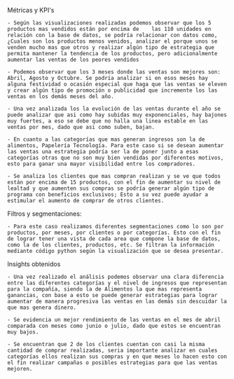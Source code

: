 Métricas y KPI's

    - Según las visualizaciones realizadas podemos observar que los 5 productos mas vendidos están por encima de    las 110 unidades en relación con la base de datos, se podría relacionar con datos como, ¿Cuales son los productos menos venidos, analizar el porque unos se venden mucho mas que otros y realizar algún tipo de estrategia que permita mantener la tendencia de los productos, pero adicionalmente aumentar las ventas de los peores vendidos 

    - Podemos observar que los 3 meses donde las ventas son mejores son: Abril, Agosto y Octubre. Se podría analizar si en esos meses hay alguna festividad o ocasión especial que haga que las ventas se eleven y crear algún tipo de promoción o publicidad que incremente los las ventas en los demás meses del año.

    - Una vez analizada los la evolución de las ventas durante el año se puede analizar que asi como hay subidas muy exponenciales, hay bajones muy fuertes, a eso se debe que no halla una linea estable en las ventas por mes, dado que asi como suben, bajan.

    - En cuanto a las categorías que mas generan ingresos son la de alimentos, Papelería Tecnología. Para este caso si se desean aumentar las ventas una estrategia podría ser la de poner junto a esas categorías otras que no son muy bien vendidas por diferentes motivos, esto para ganar una mayor visibilidad entre los compradores.

    - Se analiza los clientes que mas compran realizan y se ve que todos están por encima de 15 productos, con el fin de aumentar su nivel de lealtad y que aumenten sus compras se podría generar algún tipo de programa con beneficios exclusivos; Esto a su vez puede ayudar a estimular el aumento de comprar de otros clientes.

Filtros y segmentaciones:

    - Para este caso realizamos diferentes segmentaciones como lo son por productos, por meses, por clientes o por categorías. Esto con el fin de lograr tener una vista de cada area que compone la base de datos, como la de los clientes, productos, etc. Se filtran la información mediante código python según la visualización que se desea presentar.

Insights obtenidos

    - Una vez realizado el análisis podemos observar una clara diferencia entre las diferentes categorías y el nivel de ingresos que representan para la compañía, siendo la de Alimentos la que mas representa ganancias, con base a esto se puede generar estrategias para lograr aumentar de manera progresiva las ventas en las demás sin descuidar la que mas genera dinero.

    - Se evidencia un mejor rendimiento de las ventas en el mes de abril comparada con meses como junio o julio, dado que estos se encuentran muy bajos.

    - Se encuentran que 2 de los clientes cuentan con casi la misma cantidad de comprar realizadas, seria importante analizar en cuales categorías ellos realizan sus compras y en que meses lo hacen esto con el fin realizar campañas o posibles estrategias para que las ventas mejoren.
